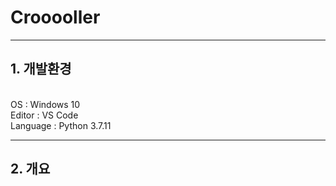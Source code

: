 # Crooooller

***

## 1. 개발환경
</br>
OS : Windows 10</br>
Editor : VS Code</br>
Language : Python 3.7.11</br>

***

## 2. 개요
